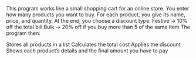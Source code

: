 This program works like a small shopping cart for an online store.
You enter how many products you want to buy.
For each product, you give its name, price, and quantity.
At the end, you choose a discount type:
Festive → 10% off the total bill
Bulk → 20% off if you buy more than 5 of the same item
The program then:

Stores all products in a list
Calculates the total cost
Applies the discount
Shows each product’s details and the final amount you have to pay
